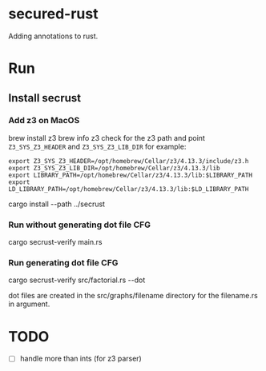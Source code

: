 # secured-rust
Adding annotations to rust.

# Run
## Install secrust
### Add z3 on MacOS
brew install z3
brew info z3
check for the z3 path and point `Z3_SYS_Z3_HEADER` and `Z3_SYS_Z3_LIB_DIR`
for example:
```
export Z3_SYS_Z3_HEADER=/opt/homebrew/Cellar/z3/4.13.3/include/z3.h
export Z3_SYS_Z3_LIB_DIR=/opt/homebrew/Cellar/z3/4.13.3/lib
export LIBRARY_PATH=/opt/homebrew/Cellar/z3/4.13.3/lib:$LIBRARY_PATH
export LD_LIBRARY_PATH=/opt/homebrew/Cellar/z3/4.13.3/lib:$LD_LIBRARY_PATH

```
cargo install --path ../secrust

### Run without generating dot file CFG
cargo secrust-verify main.rs 

### Run generating dot file CFG
cargo secrust-verify src/factorial.rs --dot

dot files are created in the src/graphs/filename directory for the filename.rs in argument.


# TODO
- [ ] handle more than ints (for z3 parser)
